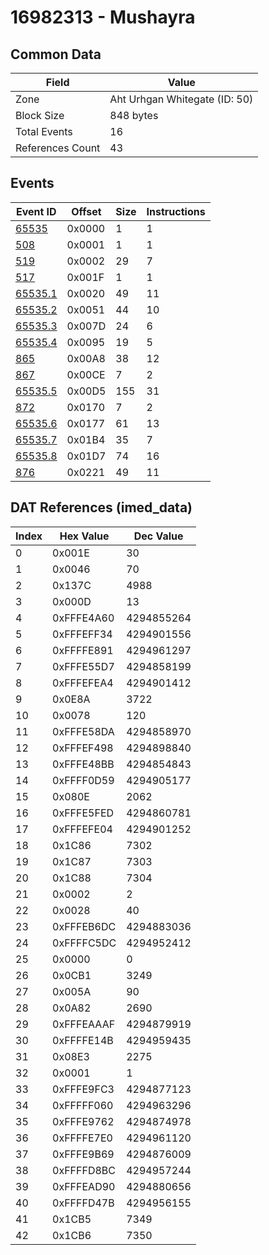 # 16982313 - Mushayra

## Common Data

| Field            | Value                         |
|------------------|-------------------------------|
| Zone             | Aht Urhgan Whitegate (ID: 50) |
| Block Size       | 848 bytes                     |
| Total Events     | 16                            |
| References Count | 43                            |

## Events

| Event ID                | Offset   |   Size |   Instructions |
|-------------------------|----------|--------|----------------|
| [65535](./65535.md)     | 0x0000   |      1 |              1 |
| [508](./508.md)         | 0x0001   |      1 |              1 |
| [519](./519.md)         | 0x0002   |     29 |              7 |
| [517](./517.md)         | 0x001F   |      1 |              1 |
| [65535.1](./65535.1.md) | 0x0020   |     49 |             11 |
| [65535.2](./65535.2.md) | 0x0051   |     44 |             10 |
| [65535.3](./65535.3.md) | 0x007D   |     24 |              6 |
| [65535.4](./65535.4.md) | 0x0095   |     19 |              5 |
| [865](./865.md)         | 0x00A8   |     38 |             12 |
| [867](./867.md)         | 0x00CE   |      7 |              2 |
| [65535.5](./65535.5.md) | 0x00D5   |    155 |             31 |
| [872](./872.md)         | 0x0170   |      7 |              2 |
| [65535.6](./65535.6.md) | 0x0177   |     61 |             13 |
| [65535.7](./65535.7.md) | 0x01B4   |     35 |              7 |
| [65535.8](./65535.8.md) | 0x01D7   |     74 |             16 |
| [876](./876.md)         | 0x0221   |     49 |             11 |

## DAT References (imed_data)

|   Index | Hex Value   |   Dec Value |
|---------|-------------|-------------|
|       0 | 0x001E      |          30 |
|       1 | 0x0046      |          70 |
|       2 | 0x137C      |        4988 |
|       3 | 0x000D      |          13 |
|       4 | 0xFFFE4A60  |  4294855264 |
|       5 | 0xFFFEFF34  |  4294901556 |
|       6 | 0xFFFFE891  |  4294961297 |
|       7 | 0xFFFE55D7  |  4294858199 |
|       8 | 0xFFFEFEA4  |  4294901412 |
|       9 | 0x0E8A      |        3722 |
|      10 | 0x0078      |         120 |
|      11 | 0xFFFE58DA  |  4294858970 |
|      12 | 0xFFFEF498  |  4294898840 |
|      13 | 0xFFFE48BB  |  4294854843 |
|      14 | 0xFFFF0D59  |  4294905177 |
|      15 | 0x080E      |        2062 |
|      16 | 0xFFFE5FED  |  4294860781 |
|      17 | 0xFFFEFE04  |  4294901252 |
|      18 | 0x1C86      |        7302 |
|      19 | 0x1C87      |        7303 |
|      20 | 0x1C88      |        7304 |
|      21 | 0x0002      |           2 |
|      22 | 0x0028      |          40 |
|      23 | 0xFFFEB6DC  |  4294883036 |
|      24 | 0xFFFFC5DC  |  4294952412 |
|      25 | 0x0000      |           0 |
|      26 | 0x0CB1      |        3249 |
|      27 | 0x005A      |          90 |
|      28 | 0x0A82      |        2690 |
|      29 | 0xFFFEAAAF  |  4294879919 |
|      30 | 0xFFFFE14B  |  4294959435 |
|      31 | 0x08E3      |        2275 |
|      32 | 0x0001      |           1 |
|      33 | 0xFFFE9FC3  |  4294877123 |
|      34 | 0xFFFFF060  |  4294963296 |
|      35 | 0xFFFE9762  |  4294874978 |
|      36 | 0xFFFFE7E0  |  4294961120 |
|      37 | 0xFFFE9B69  |  4294876009 |
|      38 | 0xFFFFD8BC  |  4294957244 |
|      39 | 0xFFFEAD90  |  4294880656 |
|      40 | 0xFFFFD47B  |  4294956155 |
|      41 | 0x1CB5      |        7349 |
|      42 | 0x1CB6      |        7350 |
